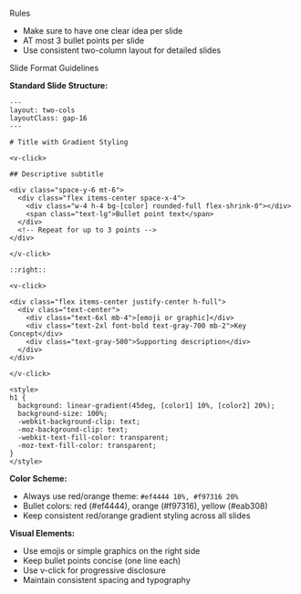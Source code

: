 Rules

- Make sure to have one clear idea per slide
- AT most 3 bullet points per slide
- Use consistent two-column layout for detailed slides

Slide Format Guidelines

**Standard Slide Structure:**
```
---
layout: two-cols
layoutClass: gap-16
---

# Title with Gradient Styling

<v-click>

## Descriptive subtitle

<div class="space-y-6 mt-6">
  <div class="flex items-center space-x-4">
    <div class="w-4 h-4 bg-[color] rounded-full flex-shrink-0"></div>
    <span class="text-lg">Bullet point text</span>
  </div>
  <!-- Repeat for up to 3 points -->
</div>

</v-click>

::right::

<v-click>

<div class="flex items-center justify-center h-full">
  <div class="text-center">
    <div class="text-6xl mb-4">[emoji or graphic]</div>
    <div class="text-2xl font-bold text-gray-700 mb-2">Key Concept</div>
    <div class="text-gray-500">Supporting description</div>
  </div>
</div>

</v-click>

<style>
h1 {
  background: linear-gradient(45deg, [color1] 10%, [color2] 20%);
  background-size: 100%;
  -webkit-background-clip: text;
  -moz-background-clip: text;
  -webkit-text-fill-color: transparent;
  -moz-text-fill-color: transparent;
}
</style>
```

**Color Scheme:**
- Always use red/orange theme: `#ef4444 10%, #f97316 20%` 
- Bullet colors: red (#ef4444), orange (#f97316), yellow (#eab308)
- Keep consistent red/orange gradient styling across all slides

**Visual Elements:**
- Use emojis or simple graphics on the right side
- Keep bullet points concise (one line each)
- Use v-click for progressive disclosure
- Maintain consistent spacing and typography
